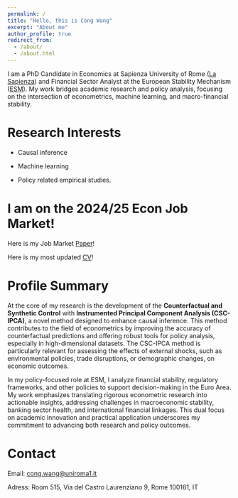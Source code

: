 ```yaml
---
permalink: /
title: "Hello, this is Cong Wang"
excerpt: "About me"
author_profile: true
redirect_from: 
  - /about/
  - /about.html
---
```


I am a PhD Candidate in Economics at Sapienza University of Rome ([La Sapienza](https://www.uniroma1.it/en/pagina-strutturale/home)) and Financial Sector Analyst at the European Stability Mechanism ([ESM](https://www.esm.europa.eu/)). My work bridges academic research and policy analysis, focusing on the intersection of econometrics, machine learning, and macro-financial stability.

Research Interests
======
+ Causal inference

+ Machine learning

+ Policy related empirical studies.

I am on the 2024/25 Econ Job Market!
======
Here is my Job Market [Paper](https://arxiv.org/abs/2408.09271)!


Here is my most updated [CV](https://congwang141.github.io/files/congwang_cv.pdf)!

Profile Summary
======

At the core of my research is the development of the **Counterfactual and Synthetic Control** with **Instrumented Principal Component Analysis (CSC-IPCA)**, a novel method designed to enhance causal inference. This method contributes to the field of econometrics by improving the accuracy of counterfactual predictions and offering robust tools for policy analysis, especially in high-dimensional datasets. The CSC-IPCA method is particularly relevant for assessing the effects of external shocks, such as environmental policies, trade disruptions, or demographic changes, on economic outcomes.

In my policy-focused role at ESM, I analyze financial stability, regulatory frameworks, and other policies to support decision-making in the Euro Area. My work emphasizes translating rigorous econometric research into actionable insights, addressing challenges in macroeconomic stability, banking sector health, and international financial linkages. This dual focus on academic innovation and practical application underscores my commitment to advancing both research and policy outcomes.

Contact
======
Email: cong.wang@uniroma1.it


Adress: Room 515, Via del Castro Laurenziano 9, Rome 100161, IT